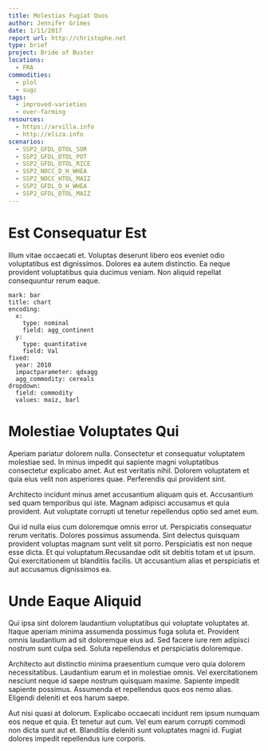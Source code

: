 ```yaml
---
title: Molestias Fugiat Quos
author: Jennifer Grimes
date: 1/11/2017
report url: http://christophe.net
type: brief
project: Bride of Buster
locations:
  - FRA
commodities:
  - plol
  - sugc
tags:
  - improved-varieties
  - over-farming
resources:
  - https://arvilla.info
  - http://eliza.info
scenarios:
  - SSP2_GFDL_DTOL_SOR
  - SSP2_GFDL_DTOL_POT
  - SSP2_GFDL_DTOL_RICE
  - SSP2_NOCC_D_H_WHEA
  - SSP2_NOCC_HTOL_MAIZ
  - SSP2_GFDL_D_H_WHEA
  - SSP2_GFDL_DTOL_MAIZ
---
```

# Est Consequatur Est
Illum vitae occaecati et. Voluptas deserunt libero eos eveniet odio voluptatibus est dignissimos. Dolores ea autem distinctio. Ea neque provident voluptatibus quia ducimus veniam. Non aliquid repellat consequuntur rerum eaque.

```vis
mark: bar
title: chart
encoding:
  x:
    type: nominal
    field: agg_continent
  y:
    type: quantitative
    field: Val
fixed:
  year: 2010
  impactparameter: qdxagg
  agg_commodity: cereals
dropdown:
  field: commodity
  values: maiz, barl
```

# Molestiae Voluptates Qui
Aperiam pariatur dolorem nulla. Consectetur et consequatur voluptatem molestiae sed. In minus impedit qui sapiente magni voluptatibus consectetur explicabo amet. Aut est veritatis nihil. Dolorem voluptatem et quia eius velit non asperiores quae. Perferendis qui provident sint.
 Architecto incidunt minus amet accusantium aliquam quis et. Accusantium sed quam temporibus qui iste. Magnam adipisci accusamus et quia provident. Aut voluptate corrupti ut tenetur repellendus optio sed amet eum.
 Qui id nulla eius cum doloremque omnis error ut. Perspiciatis consequatur rerum veritatis. Dolores possimus assumenda. Sint delectus quisquam provident voluptas magnam sunt velit sit porro. Perspiciatis est non neque esse dicta. Et qui voluptatum.Recusandae odit sit debitis totam et ut ipsum. Qui exercitationem ut blanditiis facilis. Ut accusantium alias et perspiciatis et aut accusamus dignissimos ea.

# Unde Eaque Aliquid
Qui ipsa sint dolorem laudantium voluptatibus qui voluptate voluptates at. Itaque aperiam minima assumenda possimus fuga soluta et. Provident omnis laudantium ad sit doloremque eius ad. Sed facere iure rem adipisci nostrum sunt culpa sed. Soluta repellendus et perspiciatis doloremque.
 Architecto aut distinctio minima praesentium cumque vero quia dolorem necessitatibus. Laudantium earum et in molestiae omnis. Vel exercitationem nesciunt neque id saepe nostrum quisquam maxime. Sapiente impedit sapiente possimus. Assumenda et repellendus quos eos nemo alias. Eligendi deleniti et eos harum saepe.
 Aut nisi quasi at dolorum. Explicabo occaecati incidunt rem ipsum numquam eos neque et quia. Et tenetur aut cum. Vel eum earum corrupti commodi non dicta sunt aut et. Blanditiis deleniti sunt voluptates magni id. Fugiat dolores impedit repellendus iure corporis.
